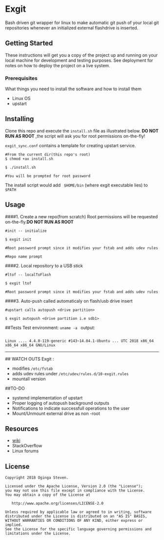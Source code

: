 

# Exgit

Bash driven git wrapper for linux to make automatic git push of your local git repositories whenever an initialized external flashdrive is inserted.

## Getting Started

These instructions will get you a copy of the project up and running on your local machine for development and testing purposes. See deployment for notes on how to deploy the project on a live system.

### Prerequisites

What things you need to install the software and how to install them

* Linux OS
* upstart

## Installing

Clone this repo and execute the ```install.sh``` file as illustrated below. **DO NOT RUN AS ROOT** ,the script will ask you for root permissions on-the-fly!

```exgit_sync.conf``` contains a template for creating upstart service.

```
#From the current dir(this repo's root)
$ chmod +ax install.sh 

$ ./install.sh

#You will be prompted for root password
```

The install script would add ``` $HOME/bin``` (where exgit executable lies) to ```$PATH```


## Usage
####1. Create a new repo(from scratch)
Root permissions will be requested on-the-fly.**DO NOT RUN AS ROOT**

```
#init -- initialize

$ exgit init

#Root password prompt since it modifies your fstab and adds udev rules

#Repo name prompt

```

####2. Local repository to a USB stick

```
#ltof -- localToFlash

$ exgit ltof

#Root password prompt since it modifies your fstab and adds udev rules

```

####3. Auto-push called automaticaly on  flash/usb drive insert

```
#upstart calls autopush <drive partition>

$ exgit autopush <drive partition i.e sdb1>

```

##Tests
Test environment: ```uname -a ``` output:
```

Linux .... 4.4.0-119-generic #143~14.04.1-Ubuntu ... UTC 2018 x86_64 x86_64 x86_64 GNU/Linux

```
<hr>
## WATCH OUTS
Exgit :

* modifies ```/etc/fstab```
* adds udev rules under ```/etc/udev/rules.d/10-exgit.rules```
* mountall version

##TO-DO
>
* systemd implementation of upstart 
* Proper logging of autopush background outputs
* Notifications to indicate successfull operations to the user
* Mount/Unmount external drive as non -root



## Resources

* [wiki](https://en.wikibooks.org/wiki/Git/Repository_on_a_USB_stick)
* StackOverflow 
* Linux forums

## License

``` 
Copyright 2018 Oginga Steven.

Licensed under the Apache License, Version 2.0 (the "License");
you may not use this file except in compliance with the License.
You may obtain a copy of the License at

   http://www.apache.org/licenses/LICENSE-2.0

Unless required by applicable law or agreed to in writing, software
distributed under the License is distributed on an "AS IS" BASIS,
WITHOUT WARRANTIES OR CONDITIONS OF ANY KIND, either express or implied.
See the License for the specific language governing permissions and
limitations under the License. 
```




